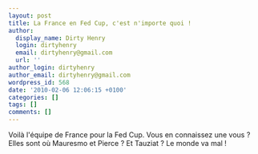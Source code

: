 ```yaml
---
layout: post
title: La France en Fed Cup, c'est n'importe quoi !
author:
  display_name: Dirty Henry
  login: dirtyhenry
  email: dirtyhenry@gmail.com
  url: ''
author_login: dirtyhenry
author_email: dirtyhenry@gmail.com
wordpress_id: 568
date: '2010-02-06 12:06:15 +0100'
categories: []
tags: []
comments: []
---
```

Voilà l'équipe de France pour la Fed Cup. Vous en connaissez une vous ? Elles sont où Mauresmo et Pierce ? Et Tauziat ? Le monde va mal !
